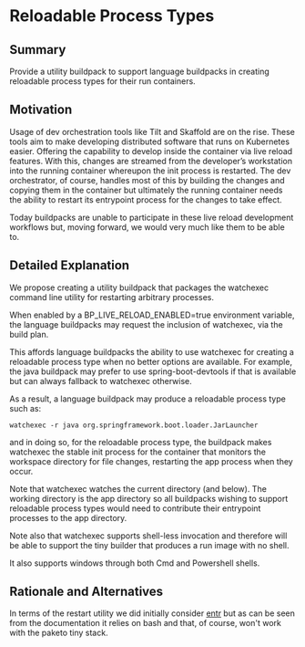 # Reloadable Process Types

## Summary

Provide a utility buildpack to support language buildpacks in creating reloadable process types for their run containers.

## Motivation

Usage of dev orchestration tools like Tilt and Skaffold are on the rise. These tools aim to make  developing distributed software that runs on Kubernetes easier.  Offering the capability to develop inside the container via live reload features.  With this, changes are streamed from the developer’s workstation into the running container whereupon the init process is restarted.  The dev orchestrator, of course, handles most of this by building the changes and copying them in the container but ultimately the running container needs the ability to restart its entrypoint process for the changes to take effect.

Today buildpacks are unable to participate in these live reload development workflows but, moving forward, we would very much like them to be able to.

## Detailed Explanation

We propose creating a utility buildpack that packages the watchexec command line utility for restarting arbitrary processes.

When enabled by a BP_LIVE_RELOAD_ENABLED=true environment variable, the language buildpacks may request the inclusion of watchexec, via the build plan.

This affords language buildpacks the ability to use watchexec for creating a reloadable process type when no better options are available.  For example, the java buildpack may prefer to use spring-boot-devtools if that is available but can always fallback to watchexec otherwise.  

As a result, a language buildpack may produce a reloadable process type such as:

`watchexec -r java org.springframework.boot.loader.JarLauncher`

and in doing so, for the reloadable process type, the buildpack makes watchexec the stable init process for the container that monitors the workspace directory for file changes, restarting the app process when they occur.

Note that watchexec watches the current directory (and below). The working directory is the app directory so all buildpacks wishing to support reloadable process types would need to contribute their entrypoint processes to the app directory.

Note also that watchexec supports shell-less invocation and therefore will be able to support the tiny builder that produces a run image with no shell.  

It also supports windows through both Cmd and Powershell shells. 


## Rationale and Alternatives

In terms of the restart utility we did initially consider [entr](http://eradman.com/entrproject/) but as can be seen from the documentation it relies on bash and that, of course, won't work with the paketo tiny stack. 

